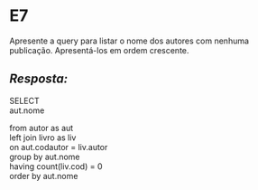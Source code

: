 # E7
Apresente a query para listar o nome dos autores com nenhuma publicação. Apresentá-los em ordem crescente.

## *Resposta:*
SELECT<br>
	aut.nome<br>

from autor as aut<br>
left join livro as liv<br>
	on aut.codautor = liv.autor<br>
group by aut.nome<br>
having count(liv.cod) = 0<br>
order by aut.nome